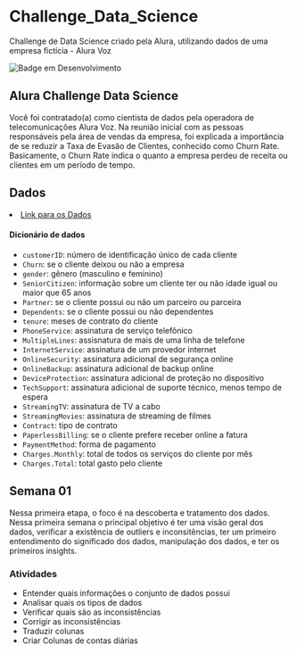 # Challenge_Data_Science
Challenge de Data Science criado pela Alura, utilizando dados de uma empresa fictícia - Alura Voz

![Badge em Desenvolvimento](http://img.shields.io/static/v1?label=STATUS&message=EM%20DESENVOLVIMENTO&color=GREEN&style=for-the-badge)

## Alura Challenge Data Science

Você foi contratado(a) como cientista de dados pela operadora de telecomunicações Alura Voz. Na reunião inicial com as pessoas responsáveis pela área de vendas da empresa, foi explicada a importância de se reduzir a Taxa de Evasão de Clientes, conhecido como Churn Rate. Basicamente, o Churn Rate indica o quanto a empresa perdeu de receita ou clientes em um período de tempo.


## Dados

<li><a href="https://raw.githubusercontent.com/sthemonica/alura-voz/main/Dados/Telco-Customer-Churn.json">Link para os Dados</a></li>

#### Dicionário de dados

* `customerID`: número de identificação único de cada cliente
* `Churn`: se o cliente deixou ou não a empresa 
* `gender`: gênero (masculino e feminino) 
* `SeniorCitizen`: informação sobre um cliente ter ou não idade igual ou maior que 65 anos 
* `Partner`:  se o cliente possui ou não um parceiro ou parceira
* `Dependents`: se o cliente possui ou não dependentes
* `tenure`:  meses de contrato do cliente
* `PhoneService`: assinatura de serviço telefônico 
* `MultipleLines`: assisnatura de mais de uma linha de telefone 
* `InternetService`: assinatura de um provedor internet 
* `OnlineSecurity`: assinatura adicional de segurança online 
* `OnlineBackup`: assinatura adicional de backup online 
* `DeviceProtection`: assinatura adicional de proteção no dispositivo 
* `TechSupport`: assinatura adicional de suporte técnico, menos tempo de espera
* `StreamingTV`: assinatura de TV a cabo 
* `StreamingMovies`: assinatura de streaming de filmes 
* `Contract`: tipo de contrato
* `PaperlessBilling`: se o cliente prefere receber online a fatura
* `PaymentMethod`: forma de pagamento
* `Charges.Monthly`: total de todos os serviços do cliente por mês
* `Charges.Total`: total gasto pelo cliente

## Semana 01

Nessa primeira etapa, o foco é na descoberta e tratamento dos dados. Nessa primeira semana o principal objetivo é ter uma visão geral dos dados, 
verificar a existência de outliers e inconsitências, ter um primeiro entendimento do significado dos dados, manipulação dos dados, e ter os primeiros insights.

### Atividades 
 * Entender quais informações o conjunto de dados possui
 * Analisar quais os tipos de dados
 * Verificar quais são as inconsistências
 * Corrigir as inconsistências
 * Traduzir colunas
 * Criar Colunas de contas diárias
